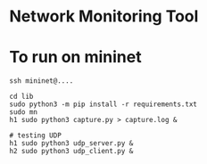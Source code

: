 # Network Monitoring Tool

# To run on mininet
```
ssh mininet@....

cd lib
sudo python3 -m pip install -r requirements.txt
sudo mn
h1 sudo python3 capture.py > capture.log &

# testing UDP
h1 sudo python3 udp_server.py &
h2 sudo python3 udp_client.py &
```
